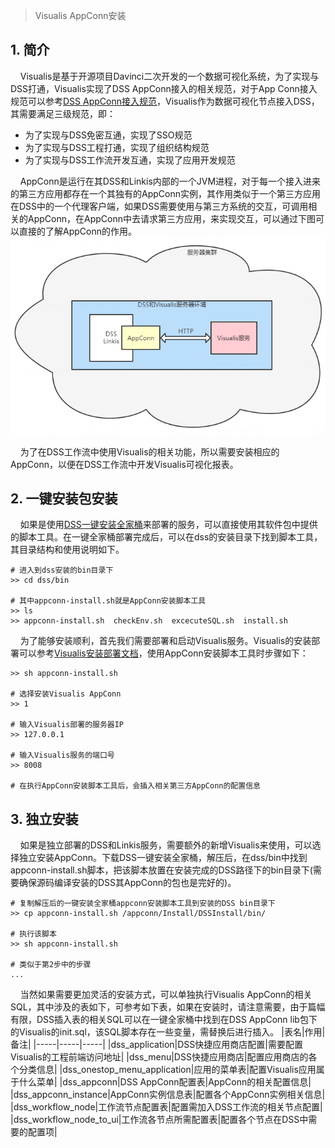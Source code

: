 > Visualis AppConn安装

## 1. 简介
&nbsp;&nbsp;&nbsp;&nbsp;Visualis是基于开源项目Davinci二次开发的一个数据可视化系统，为了实现与DSS打通，Visualis实现了DSS AppConn接入的相关规范，对于App Conn接入规范可以参考[DSS AppConn接入规范]()，Visualis作为数据可视化节点接入DSS，其需要满足三级规范，即：  
* 为了实现与DSS免密互通，实现了SSO规范
* 为了实现与DSS工程打通，实现了组织结构规范
* 为了实现与DSS工作流开发互通，实现了应用开发规范  

&nbsp;&nbsp;&nbsp;&nbsp;AppConn是运行在其DSS和Linkis内部的一个JVM进程，对于每一个接入进来的第三方应用都存在一个其独有的AppConn实例，其作用类似于一个第三方应用在DSS中的一个代理客户端，如果DSS需要使用与第三方系统的交互，可调用相关的AppConn，在AppConn中去请求第三方应用，来实现交互，可以通过下图可以直接的了解AppConn的作用。  
![AppConn](../images/appconn.png)

&nbsp;&nbsp;&nbsp;&nbsp;为了在DSS工作流中使用Visualis的相关功能，所以需要安装相应的AppConn，以便在DSS工作流中开发Visualis可视化报表。

## 2. 一键安装包安装
&nbsp;&nbsp;&nbsp;&nbsp;如果是使用[DSS一键安装全家桶]()来部署的服务，可以直接使用其软件包中提供的脚本工具。在一键全家桶部署完成后，可以在dss的安装目录下找到脚本工具，其目录结构和使用说明如下。
```shell
# 进入到dss安装的bin目录下
>> cd dss/bin

# 其中appconn-install.sh就是AppConn安装脚本工具
>> ls
>> appconn-install.sh  checkEnv.sh  excecuteSQL.sh  install.sh
```
&nbsp;&nbsp;&nbsp;&nbsp;为了能够安装顺利，首先我们需要部署和启动Visualis服务。Visualis的安装部署可以参考[Visualis安装部署文档]()，使用AppConn安装脚本工具时步骤如下：
```shell
>> sh appconn-install.sh

# 选择安装Visualis AppConn
>> 1

# 输入Visualis部署的服务器IP
>> 127.0.0.1

# 输入Visualis服务的端口号
>> 8008

# 在执行AppConn安装脚本工具后，会插入相关第三方AppConn的配置信息
```

## 3. 独立安装
&nbsp;&nbsp;&nbsp;&nbsp;如果是独立部署的DSS和Linkis服务，需要额外的新增Visualis来使用，可以选择独立安装AppConn。下载DSS一键安装全家桶，解压后，在dss/bin中找到appconn-install.sh脚本，把该脚本放置在安装完成的DSS路径下的bin目录下(需要确保源码编译安装的DSS其AppConn的包也是完好的)。
```shell
# 复制解压后的一键安装全家桶appconn安装脚本工具到安装的DSS bin目录下
>> cp appconn-install.sh /appconn/Install/DSSInstall/bin/

# 执行该脚本
>> sh appconn-install.sh

# 类似于第2步中的步骤
...

```
&nbsp;&nbsp;&nbsp;&nbsp;当然如果需要更加灵活的安装方式，可以单独执行Visualis AppConn的相关SQL，其中涉及的表如下，可参考如下表，如果在安装时，请注意需要，由于篇幅有限，DSS插入表的相关SQL可以在一键全家桶中找到在DSS AppConn lib包下的Visualis的init.sql，该SQL脚本存在一些变量，需替换后进行插入。
|表名|作用|备注|
|-----|-----|-----|
|dss_application|DSS快捷应用商店配置|需要配置Visualis的工程前端访问地址|
|dss_menu|DSS快捷应用商店|配置应用商店的各个分类信息|
|dss_onestop_menu_application|应用的菜单表|配置Visualis应用属于什么菜单|
|dss_appconn|DSS AppConn配置表|AppConn的相关配置信息|
|dss_appconn_instance|AppConn实例信息表|配置各个AppConn实例相关信息|
|dss_workflow_node|工作流节点配置表|配置需加入DSS工作流的相关节点配置|
|dss_workflow_node_to_ui|工作流各节点所需配置表|配置各个节点在DSS中需要的配置项|